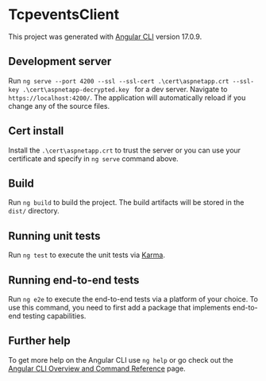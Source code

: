 # TcpeventsClient

This project was generated with [Angular CLI](https://github.com/angular/angular-cli) version 17.0.9.

## Development server

Run `ng serve --port 4200 --ssl --ssl-cert .\cert\aspnetapp.crt --ssl-key .\cert\aspnetapp-decrypted.key ` for a dev server. Navigate to `https://localhost:4200/`. The application will automatically reload if you change any of the source files.

## Cert install

Install the `.\cert\aspnetapp.crt` to trust the server or you can use your certificate and specify in `ng serve` command above.

## Build

Run `ng build` to build the project. The build artifacts will be stored in the `dist/` directory.

## Running unit tests

Run `ng test` to execute the unit tests via [Karma](https://karma-runner.github.io).

## Running end-to-end tests

Run `ng e2e` to execute the end-to-end tests via a platform of your choice. To use this command, you need to first add a package that implements end-to-end testing capabilities.

## Further help

To get more help on the Angular CLI use `ng help` or go check out the [Angular CLI Overview and Command Reference](https://angular.io/cli) page.
